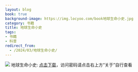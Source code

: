 ```yaml
---
layout: blog
book: true
background-image: https://img.locyoo.com/book地球生命小史.jpg
category: 书籍
title: 地球生命小史
tags:
- 书籍
- 科普
redirect_from:
  - /2024/03/地球生命小史/
---
```

![](https://img.locyoo.com/book地球生命小史.jpg)
地球生命小史: <a name = "ref1" href="https://url18.ctfile.com/f/50983618-1268598241-c7746f?p=3619">点击下载</a>，访问密码请点击右上方“关于”自行查看